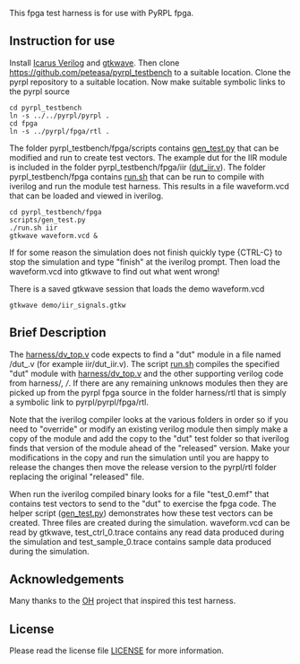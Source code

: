 This fpga test harness is for use with PyRPL fpga.

## Instruction for use

Install [Icarus Verilog](https://steveicarus.github.io/iverilog/) and [gtkwave](https://github.com/gtkwave/gtkwave).
Then clone https://github.com/peteasa/pyrpl_testbench to a suitable location.  Clone the pyrpl repository to a suitable location.
Now make suitable symbolic links to the pyrpl source
```
cd pyrpl_testbench
ln -s ../../pyrpl/pyrpl .
cd fpga
ln -s ../pyrpl/fpga/rtl .
```
The folder pyrpl_testbench/fpga/scripts contains [gen_test.py]() that can be modified and run to create test vectors.
The example dut for the IIR module is included in the folder pyrpl_testbench/fpga/iir ([dut_iir.v]()).
The folder pyrpl_testbench/fpga contains [run.sh]() that can be run to compile with iverilog and run the module test harness.  This results in a file waveform.vcd that can be loaded and viewed in iverilog.
```
cd pyrpl_testbench/fpga
scripts/gen_test.py
./run.sh iir
gtkwave waveform.vcd &
```
If for some reason the simulation does not finish quickly type {CTRL-C} to stop the simulation and type "finish" at the iverilog prompt.  Then load the waveform.vcd into gtkwave to find out what went wrong!

There is a saved gtkwave session that loads the demo waveform.vcd
```
gtkwave demo/iir_signals.gtkw
```

## Brief Description
The [harness/dv_top.v]() code expects to find a "dut" module in a file named <name>/dut_<name>.v (for example iir/dut_iir.v).  The script [run.sh]() compiles the specified "dut" module with [harness/dv_top.v]() and the other supporting verilog code from harness/*, <name>/*.  If there are any remaining unknows modules then they are picked up from the pyrpl fpga source in the folder harness/rtl that is simply a symbolic link to pyrpl/pyrpl/fpga/rtl.

Note that the iverilog compiler looks at the various folders in order so if you need to "override" or modify an existing verilog module then simply make a copy of the module and add the copy to the "dut" test folder so that iverilog finds that version of the module ahead of the "released" version.  Make your modifications in the copy and run the simulation until you are happy to release the changes then move the release version to the pyrpl/rtl folder replacing the original "released" file.

When run the iverilog compiled binary looks for a file "test_0.emf" that contains test vectors to send to the "dut" to exercise the fpga code.  The helper script ([gen_test.py]()) demonstrates how these test vectors can be created.  Three files are created during the simulation.  waveform.vcd can be read by gtkwave, test_ctrl_0.trace contains any read data produced during the simulation and test_sample_0.trace contains sample data produced during the simulation.

## Acknowledgements
Many thanks to the [OH](https://github.com/aolofsson/oh) project that inspired this test harness.

## License
Please read the license file [LICENSE](https://github.com/peteasa/pyrpl_testbench/blob/main/LICENSE) for more information.
